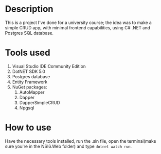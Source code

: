 # Description

This is a project I've done for a university course; the idea was to make a simple CRUD app, with minimal frontend capabilities, using C# .NET and Postgres SQL database.

# Tools used

1. Visual Studio IDE Community Edition
2. DotNET SDK 5.0
3. Postgres database
4. Entity Framework
5. NuGet packages:
    1. AutoMapper
    2. Dapper
    3. DapperSimpleCRUD
    4. Npgsql

# How to use
Have the necessary tools installed, run the .sln file, open the terminal(make sure you're in the NSI6.Web folder) and type ``dotnet watch run``.
